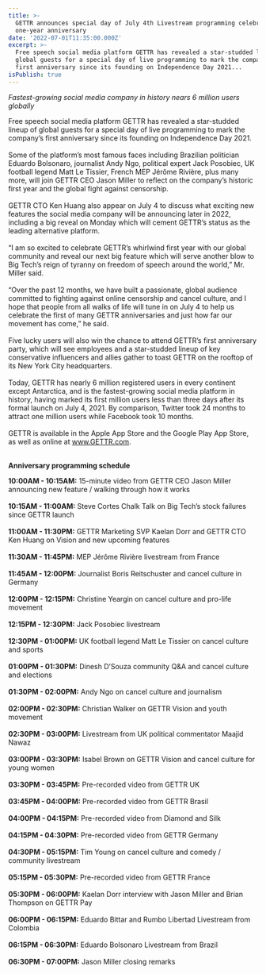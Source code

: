 ```yaml
---
title: >-
  GETTR announces special day of July 4th Livestream programming celebrating
  one-year anniversary
date: '2022-07-01T11:35:00.000Z'
excerpt: >-
  Free speech social media platform GETTR has revealed a star-studded lineup of
  global guests for a special day of live programming to mark the company’s
  first anniversary since its founding on Independence Day 2021...
isPublish: true
---
```


_Fastest-growing social media company in history nears 6 million users globally_

Free speech social media platform GETTR has revealed a star-studded lineup of global guests for a special day of live programming to mark the company’s first anniversary since its founding on Independence Day 2021.  
   
Some of the platform’s most famous faces including Brazilian politician Eduardo Bolsonaro, journalist Andy Ngo, political expert Jack Posobiec, UK football legend Matt Le Tissier, French MEP Jérôme Rivière, plus many more, will join GETTR CEO Jason Miller to reflect on the company’s historic first year and the global fight against censorship.  
   
GETTR CTO Ken Huang also appear on July 4 to discuss what exciting new features the social media company will be announcing later in 2022, including a big reveal on Monday which will cement GETTR’s status as the leading alternative platform.  
   
“I am so excited to celebrate GETTR’s whirlwind first year with our global community and reveal our next big feature which will serve another blow to Big Tech’s reign of tyranny on freedom of speech around the world,” Mr. Miller said.  
   
“Over the past 12 months, we have built a passionate, global audience committed to fighting against online censorship and cancel culture, and I hope that people from all walks of life will tune in on July 4 to help us celebrate the first of many GETTR anniversaries and just how far our movement has come,” he said.  
   
Five lucky users will also win the chance to attend GETTR’s first anniversary party, which will see employees and a star-studded lineup of key conservative influencers and allies gather to toast GETTR on the rooftop of its New York City headquarters.  
   
Today, GETTR has nearly 6 million registered users in every continent except Antarctica, and is the fastest-growing social media platform in history, having marked its first million users less than three days after its formal launch on July 4, 2021. By comparison, Twitter took 24 months to attract one million users while Facebook took 10 months.  
   
GETTR is available in the Apple App Store and the Google Play App Store, as well as online at www.GETTR.com.  
 

**Anniversary programming schedule**

**10:00AM - 10:15AM:** 15-minute video from GETTR CEO Jason Miller announcing new feature / walking through how it works  
   
**10:15AM - 11:00AM:** Steve Cortes Chalk Talk on Big Tech’s stock failures since GETTR launch  
   
**11:00AM - 11:30PM:** GETTR Marketing SVP Kaelan Dorr and GETTR CTO Ken Huang on Vision and new upcoming features  
   
**11:30AM - 11:45PM:** MEP Jérôme Rivière livestream from France  
   
**11:45AM - 12:00PM:** Journalist Boris Reitschuster and cancel culture in Germany  
   
**12:00PM - 12:15PM:** Christine Yeargin on cancel culture and pro-life movement  
   
**12:15PM - 12:30PM:** Jack Posobiec livestream  
   
**12:30PM - 01:00PM:** UK football legend Matt Le Tissier on cancel culture and sports  
   
**01:00PM - 01:30PM:** Dinesh D’Souza community Q&A and cancel culture and elections  
   
**01:30PM - 02:00PM:** Andy Ngo on cancel culture and journalism  
   
**02:00PM - 02:30PM:** Christian Walker on GETTR Vision and youth movement  
   
**02:30PM - 03:00PM:** Livestream from UK political commentator Maajid Nawaz  
   
**03:00PM - 03:30PM:** Isabel Brown on GETTR Vision and cancel culture for young women  
   
**03:30PM - 03:45PM:** Pre-recorded video from GETTR UK  
   
**03:45PM - 04:00PM:** Pre-recorded video from GETTR Brasil  
   
**04:00PM - 04:15PM:** Pre-recorded video from Diamond and Silk  
   
**04:15PM - 04:30PM:** Pre-recorded video from GETTR Germany  
   
**04:30PM - 05:15PM:** Tim Young on cancel culture and comedy / community livestream  
   
**05:15PM - 05:30PM:** Pre-recorded video from GETTR France  
   
**05:30PM - 06:00PM:** Kaelan Dorr interview with Jason Miller and Brian Thompson on GETTR Pay  
   
**06:00PM - 06:15PM:** Eduardo Bittar and Rumbo Libertad Livestream from Colombia  
   
**06:15PM - 06:30PM:** Eduardo Bolsonaro Livestream from Brazil  
   
**06:30PM - 07:00PM:** Jason Miller closing remarks

